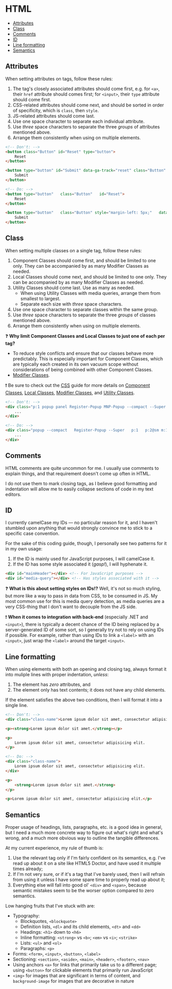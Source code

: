 # HTML

- [Attributes](#attributes)
- [Class](#class)
- [Comments](#comments)
- [ID](#id)
- [Line formatting](#line-formatting)
- [Semantics](#semantics)

## Attributes

When setting attributes on tags, follow these rules:

1. The tag's closely associated attributes should come first, e.g. for `<a>`, their `href` attribute should comes first; for `<input>`, their `type` attribute should come first.
2. CSS-related attributes should come next, and should be sorted in order of specificity, which is `class`, then `style`.
3. JS-related attributes should come last.
4. Use one space character to separate each individual attribute.
5. Use *three* space characters to separate the three *groups* of attributes mentioned above.
6. Arrange them consistently when using on multiple elements.

```html
<!-- Don't: -->
<button class="Button" id="Reset" type="button">
    Reset
</button>

<button type="button" id="Submit" data-ga-track="reset" class="Button" style="margin-left: 5px;">
    Submit
</button>

<!-- Do: -->
<button type="button"   class="Button"   id="Reset">
    Reset
</button>

<button type="button"   class="Button" style="margin-left: 5px;"   data-ga-track="reset" id="Submit">
    Submit
</button>
```

## Class

When setting multiple classes on a single tag, follow these rules:

1. Component Classes should come first, and should be limited to one only. They can be accompanied by as many Modifier Classes as needed.
2. Local Classes should come next, and should be limited to one only. They can be accompanied by as many Modifier Classes as needed.
3. Utility Classes should come last. Use as many as needed.
    - When using Utility Classes with media queries, arrange them from smallest to largest.
    - Separate each size with *three* space characters.
4. Use one space character to separate classes within the same group.
5. Use *three* space characters to separate the three *groups* of classes mentioned above.
6. Arrange them consistently when using on multiple elements.

:question: **Why limit Component Classes and Local Classes to just one of each per tag?**

- To reduce style conflicts and ensure that our classes behave more predictably. This is especially important for Component Classes, which are typically each created in its own vacuum scope without considerations of being combined with other Component Classes.
- [Modifier Classes](css.md#modifier-classes).

:exclamation: Be sure to check out the [CSS](css.md) guide for more details on [Component Classes](css.md#component-classes), [Local Classes](css.md#local-classes), [Modifier Classes](css.md#modifier-classes), and [Utility Classes](css.md#utility-classes).

```html
<!-- Don't: -->
<div class="p:1 popup panel Register-Popup MNP-Popup --compact --Super p:3@md p:2@sm m:2@md m:1@sm">
    ...
</div>

<!-- Do: -->
<div class="popup --compact   Register-Popup --Super   p:1   p:2@sm m:1@sm   p:3@md m:2@md">
    ...
</div>
```

## Comments

HTML comments are quite uncommon for me. I usually use comments to explain things, and that requirement doesn't come up often in HTML.

I do not use them to mark closing tags, as I believe good formatting and indentation will allow me to easily collapse sections of code in my text editors.

## ID

I currently camelCase my IDs — no particular reason for it, and I haven't stumbled upon anything that would strongly convince me to stick to a specific case convention.

For the sake of this coding guide, though, I personally see two patterns for it in my own usage:

1. If the ID is mainly used for JavaScript purposes, I will camelCase it.
2. If the ID has some style associated it (*gasp!*), I will hyphenate it.

```html
<div id="mainHeader"></div> <!-- For JavaScript purposes -->
<div id="media-query"></div> <!-- Has styles associated with it -->
```

:question: **What is this about setting styles on IDs!?** Well, it's not so much styling, but more like a way to pass in data from CSS, to be consumed in JS. My most common use for this is media query detection, as media queries are a very CSS-thing that I don't want to decouple from the JS side.

:exclamation: **When it comes to integration with back-end** (especially .NET and `<input>`), there is typically a decent chance of the ID being replaced by a server-generated ID of some sort, so I generally try not to rely on using IDs if possible. For example, rather than using IDs to link a `<label>` with an `<input>`, just wrap the `<label>` around the target `<input>`.

## Line formatting

When using elements with both an opening and closing tag, always format it into muliple lines with proper indentation, *unless*:

1. The element has *zero* attributes, and
2. The element only has text contents; it does not have any child elements.

If the element satisfies the above two conditions, then I will format it into a single line.

```html
<!-- Don't: -->
<div class="class-name">Lorem ipsum dolor sit amet, consectetur adipisicing elit.</div>

<p><strong>Lorem ipsum dolor sit amet.</strong></p>

<p>
    Lorem ipsum dolor sit amet, consectetur adipisicing elit.
</p>

<!-- Do: -->
<div class="class-name">
    Lorem ipsum dolor sit amet, consectetur adipisicing elit.
</div>

<p>
    <strong>Lorem ipsum dolor sit amet.</strong>
</p>

<p>Lorem ipsum dolor sit amet, consectetur adipisicing elit.</p>
```

## Semantics

Proper usage of headings, lists, paragraphs, etc. is a good idea in general, but I need a much more concrete way to figure out what's right and what's wrong, and a much more obvious way to outline the tangible differences.

At my current experience, my rule of thumb is:

1. Use the relevant tag only if I'm fairly confident on its semantics, e.g. I've read up about it on a site like HTML5 Doctor, and have used it multiple times already;
2. If I'm not very sure, or if it's a tag that I've barely used, then I will refrain from using it unless I have some spare time to properly read up about it;
3. Everything else will fall into good ol' `<div>` and `<span>`, because semantic mistakes seem to be the worser option compared to zero semantics.

Low hanging fruits that I've stuck with are:

- Typography:
    - Blockquotes, `<blockquote>`
    - Definition lists, `<dl>` and its child elements, `<dt>` and `<dd>`
    - Headings: `<h1>` down to `<h6>`
    - Inline formatting: `<strong>` vs `<b>`; `<em>` vs `<i>`; `<strike>`
    - Lists: `<ul>` and `<ol>`
    - Paragraphs: `<p>`
- Forms: `<form>`, `<input>`, `<button>`, `<label>`
- Sectioning: `<section>`, `<aside>`, `<main>`, `<header>`, `<footer>`, `<nav>`
- Using anchors `<a>` for links that primarily take us to a different page; using `<button>` for clickable elements that primarily run JavaScript
- `<img>` for images that are significant in terms of content, and `background-image` for images that are decorative in nature